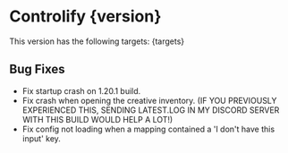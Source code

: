 # Controlify {version}

This version has the following targets:
{targets}

## Bug Fixes

- Fix startup crash on 1.20.1 build.
- Fix crash when opening the creative inventory. (IF YOU PREVIOUSLY EXPERIENCED THIS, SENDING LATEST.LOG IN MY DISCORD SERVER WITH THIS BUILD WOULD HELP A LOT!)
- Fix config not loading when a mapping contained a 'I don't have this input' key.
